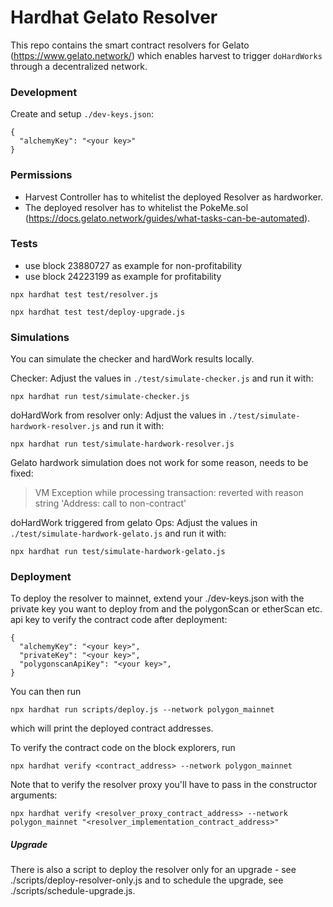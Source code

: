 # Hardhat Gelato Resolver

This repo contains the smart contract resolvers for Gelato (https://www.gelato.network/) which enables harvest to trigger `doHardWorks` through a decentralized network.

### Development

Create and setup `./dev-keys.json`:

```
{
  "alchemyKey": "<your key>"
}
```

### Permissions

- Harvest Controller has to whitelist the deployed Resolver as hardworker.
- The deployed resolver has to whitelist the PokeMe.sol (https://docs.gelato.network/guides/what-tasks-can-be-automated).


### Tests

- use block 23880727 as example for non-profitability
- use block 24223199 as example for profitability

```
npx hardhat test test/resolver.js
```

```
npx hardhat test test/deploy-upgrade.js
```

### Simulations

You can simulate the checker and hardWork results locally. 

Checker: Adjust the values in `./test/simulate-checker.js` and run it with:

```
npx hardhat run test/simulate-checker.js
```

doHardWork from resolver only: Adjust the values in `./test/simulate-hardwork-resolver.js` and run it with:

```
npx hardhat run test/simulate-hardwork-resolver.js
```

Gelato hardwork simulation does not work for some reason, needs to be fixed:
> VM Exception while processing transaction: reverted with reason string 'Address: call to non-contract'

doHardWork triggered from gelato Ops: Adjust the values in `./test/simulate-hardwork-gelato.js` and run it with:

```
npx hardhat run test/simulate-hardwork-gelato.js
```

### Deployment

To deploy the resolver to mainnet, extend your ./dev-keys.json with the private key you want to deploy from and the polygonScan
or etherScan etc. api key to verify the contract code after deployment:

```
{
  "alchemyKey": "<your key>",
  "privateKey": "<your key>",
  "polygonscanApiKey": "<your key>",
}
```

You can then run

```
npx hardhat run scripts/deploy.js --network polygon_mainnet
```

which will print the deployed contract addresses.

To verify the contract code on the block explorers, run
```
npx hardhat verify <contract_address> --network polygon_mainnet
```

Note that to verify the resolver proxy you'll have to pass in the constructor arguments: 
```
npx hardhat verify <resolver_proxy_contract_address> --network polygon_mainnet "<resolver_implementation_contract_address>"
```

##### Upgrade
There is also a script to deploy the resolver only for an upgrade - see ./scripts/deploy-resolver-only.js and to schedule the upgrade, see ./scripts/schedule-upgrade.js.